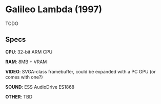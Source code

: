 # Galileo Lambda (1997)

TODO

## Specs

**CPU**: 32-bit ARM CPU

**RAM**: 8MB + VRAM

**VIDEO**: SVGA-class framebuffer, could be expanded with a PC GPU (or comes with one?)

**SOUND**: ESS AudioDrive ES1868

**OTHER**: TBD